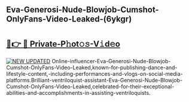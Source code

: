 ## Eva-Generosi-Nude-Blowjob-Cumshot-OnlyFans-Video-Leaked-(6ykgr)


# <h2><a href="https://mediaupload.pro?-19M">🔗👉 🔴 Private-P𝚑ot𝚘𝚜-V𝚒d𝚎o</a></h2>

[![NEW UPDATED](https://i.imgur.com/0qMVB7G.gif)](https://mediaupload.pro?-19M)
Online-influencer-Eva-Generosi-Nude-Blowjob-Cumshot-OnlyFans-Video-Leaked,known-for-publishing-dance-and-lifestyle-content,-including-performances-and-vlogs-on-social-media-platforms.Brilliant-ventriloquist-assistant-Eva-Generosi-Nude-Blowjob-Cumshot-OnlyFans-Video-Leaked,celebrated-for-their-exceptional-abilities-and-accomplishments-in-assisting-ventriloquists.  